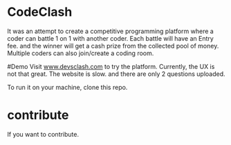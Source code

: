 # CodeClash
It was an attempt to create a competitive programming platform where a  coder can battle 1 on 1 with another coder. Each battle will have an Entry fee. and the winner will get a cash prize from the collected pool of money.
Multiple coders can also join/create a coding room.

#Demo
Visit www.devsclash.com to try the platform.
Currently, the UX is not that great. The website is slow. and there are only 2 questions uploaded.

To run it on your machine, clone this repo. 

# contribute
If you want to contribute.

